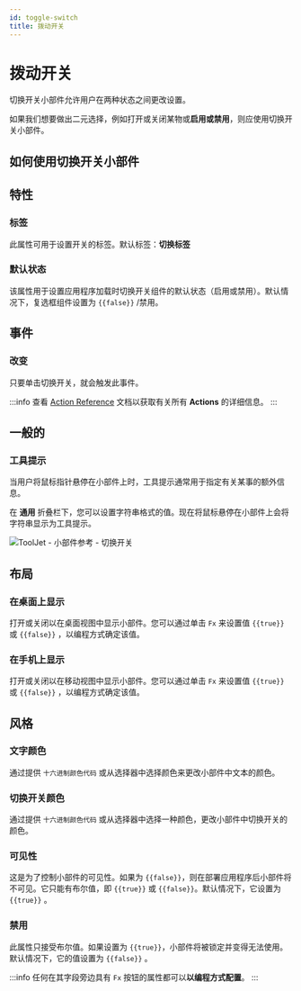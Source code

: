 ```yaml
---
id: toggle-switch
title: 拨动开关
---
```

# 拨动开关

切换开关小部件允许用户在两​​种状态之间更改设置。

如果我们想要做出二元选择，例如打开或关闭某物或**启用或禁用**，则应使用切换开关小部件。

## 如何使用切换开关小部件



## 特性

### 标签

此属性可用于设置开关的标签。默认标签：**切换标签**

### 默认状态

该属性用于设置应用程序加载时切换开关组件的默认状态（启用或禁用）。默认情况下，复选框组件设置为 `{{false}}` /禁用。

## 事件

### 改变
只要单击切换开关，就会触发此事件。

:::info
查看 [Action Reference](/docs/category/actions-reference) 文档以获取有关所有 **Actions** 的详细信息。
:::

## 一般的
### 工具提示

当用户将鼠标指针悬停在小部件上时，工具提示通常用于指定有关某事的额外信息。

在 **通用** 折叠栏下，您可以设置字符串格式的值。现在将鼠标悬停在小部件上会将字符串显示为工具提示。

<div style={{textAlign: 'center'}}>

<img className="screenshot-full" src="/img/tooltip.png" alt="ToolJet - 小部件参考 - 切换开关" />

</div>

## 布局

### 在桌面上显示

打开或关闭以在桌面视图中显示小部件。您可以通过单击 `Fx` 来设置值 `{{true}}` 或 `{{false}}` ，以编程方式确定该值。
### 在手机上显示

打开或关闭以在移动视图中显示小部件。您可以通过单击 `Fx` 来设置值 `{{true}}` 或 `{{false}}` ，以编程方式确定该值。

## 风格

### 文字颜色

通过提供 `十六进制颜色代码` 或从选择器中选择颜色来更改小部件中文本的颜色。

### 切换开关颜色

通过提供 `十六进制颜色代码` 或从选择器中选择一种颜色，更改小部件中切换开关的颜色。

### 可见性

这是为了控制小部件的可见性。如果为 `{{false}}`，则在部署应用程序后小部件将不可见。它只能有布尔值，即 `{{true}}` 或 `{{false}}`。默认情况下，它设置为 `{{true}}` 。

### 禁用

此属性只接受布尔值。如果设置为 `{{true}}`，小部件将被锁定并变得无法使用。默认情况下，它的值设置为 `{{false}}` 。

:::info
任何在其字段旁边具有 `Fx` 按钮的属性都可以**以编程方式配置**。
:::